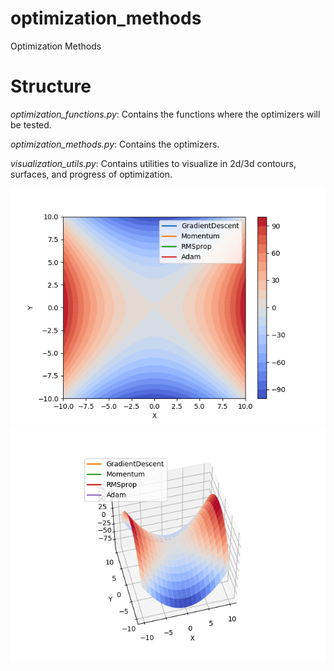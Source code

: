 # optimization_methods
Optimization Methods


# Structure

_optimization_functions.py_: Contains the functions where the optimizers will be tested.

_optimization_methods.py_: Contains the optimizers.

_visualization_utils.py_: Contains utilities to visualize in 2d/3d contours, surfaces, and progress of optimization.

![2d](ims/hyperbolic.gif)
![3d](ims/hyperbolic3d.gif)